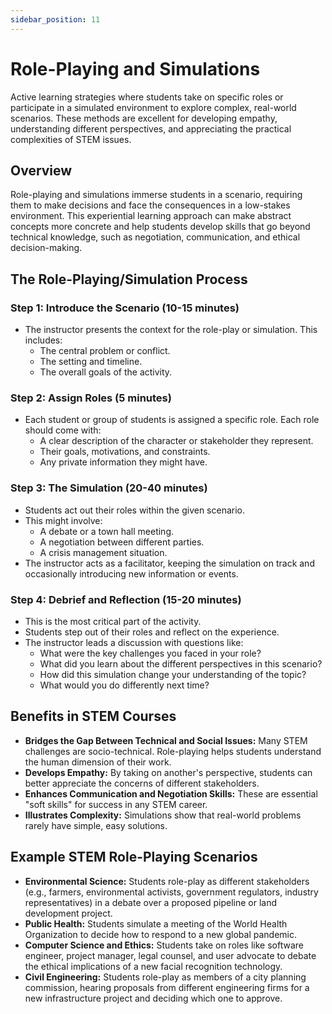```yaml
---
sidebar_position: 11
---
```


# Role-Playing and Simulations

Active learning strategies where students take on specific roles or participate in a simulated environment to explore complex, real-world scenarios. These methods are excellent for developing empathy, understanding different perspectives, and appreciating the practical complexities of STEM issues.

## Overview

Role-playing and simulations immerse students in a scenario, requiring them to make decisions and face the consequences in a low-stakes environment. This experiential learning approach can make abstract concepts more concrete and help students develop skills that go beyond technical knowledge, such as negotiation, communication, and ethical decision-making.

## The Role-Playing/Simulation Process

### Step 1: Introduce the Scenario (10-15 minutes)
- The instructor presents the context for the role-play or simulation. This includes:
  - The central problem or conflict.
  - The setting and timeline.
  - The overall goals of the activity.

### Step 2: Assign Roles (5 minutes)
- Each student or group of students is assigned a specific role. Each role should come with:
  - A clear description of the character or stakeholder they represent.
  - Their goals, motivations, and constraints.
  - Any private information they might have.

### Step 3: The Simulation (20-40 minutes)
- Students act out their roles within the given scenario.
- This might involve:
  - A debate or a town hall meeting.
  - A negotiation between different parties.
  - A crisis management situation.
- The instructor acts as a facilitator, keeping the simulation on track and occasionally introducing new information or events.

### Step 4: Debrief and Reflection (15-20 minutes)
- This is the most critical part of the activity.
- Students step out of their roles and reflect on the experience.
- The instructor leads a discussion with questions like:
  - What were the key challenges you faced in your role?
  - What did you learn about the different perspectives in this scenario?
  - How did this simulation change your understanding of the topic?
  - What would you do differently next time?

## Benefits in STEM Courses

- **Bridges the Gap Between Technical and Social Issues:** Many STEM challenges are socio-technical. Role-playing helps students understand the human dimension of their work.
- **Develops Empathy:** By taking on another's perspective, students can better appreciate the concerns of different stakeholders.
- **Enhances Communication and Negotiation Skills:** These are essential "soft skills" for success in any STEM career.
- **Illustrates Complexity:** Simulations show that real-world problems rarely have simple, easy solutions.

## Example STEM Role-Playing Scenarios

- **Environmental Science:** Students role-play as different stakeholders (e.g., farmers, environmental activists, government regulators, industry representatives) in a debate over a proposed pipeline or land development project.
- **Public Health:** Students simulate a meeting of the World Health Organization to decide how to respond to a new global pandemic.
- **Computer Science and Ethics:** Students take on roles like software engineer, project manager, legal counsel, and user advocate to debate the ethical implications of a new facial recognition technology.
- **Civil Engineering:** Students role-play as members of a city planning commission, hearing proposals from different engineering firms for a new infrastructure project and deciding which one to approve.
